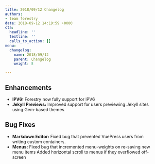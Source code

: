 ```yaml
---
title: 2018/09/12 Changelog
authors:
- team forestry
date: 2018-09-12 14:19:59 +0000
cta:
  headline: ''
  textline: ''
  calls_to_action: []
menu:
  changelog:
    name: 2018/09/12
    parent: Changelog
    weight: 8

---
```

## Enhancements

* **IPV6:** Forestry now fully support for IPV6
* **Jekyll Previews:** Improved support for users previewing Jekyll sites using Gem-based themes.

## Bug Fixes

* **Markdown Editor:** Fixed bug that prevented VuePress users from writing custom containers.
* **Menus:** Fixed bug that incremented menu-weights on re-saving new menu items
  Added horizontal scroll to menus if they overflowed off-screen